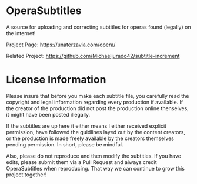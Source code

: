 # OperaSubtitles
A source for uploading and correcting subtitles for operas found (legally) on the internet!

Project Page: https://unaterzavia.com/opera/

Related Project: https://github.com/Michaeljurado42/subtitle-increment

# License Information
Please insure that before you make each subtitle file, you carefully read the copyright and legal information regarding every production if available. If the creator of the production did not post the production online thenselves, it might have been posted illegally. 

If the subtitles are up here it either means
I either received explicit permission, have followed the guidlines layed out by the content creators, or the production is made freely available by the creators themselves pending permission. In short, please be mindful.

Also, please do not reproduce and then modify the subtitles. If you have edits, please submit them via a Pull Request and always credit OperaSubtitles when reproducing. That way we can continue to grow this project together!
